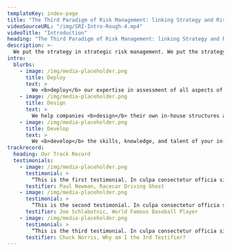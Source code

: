 ```yaml
---
templateKey: index-page
title: "The Third Paradigm of Risk Management: linking Strategy and Risk to Create Value."
videoSourceURL: "/img/SRI-Intro-Rough-4.mp4"
videoTitle: "Introduction"
heading: "The Third Paradigm of Risk Management: linking Strategy and Risk to Create Value."
description: >-
  We put the strategy in strategic risk management. We put the strategy in strategic risk management. We put the strategy in strategic risk management. We put the strategy in strategic risk management. We put the strategy in strategic risk management. We put the strategy in strategic risk management. We put the strategy in strategic risk management. We put the strategy in strategic risk management. We put the strategy in strategic risk management.
intro:
  blurbs:
    - image: /img/media-placeholder.png
      title: Deploy
      text: >
        We <b>deploy</b> our expertise in assessment of all aspects of strategic risks.  With over 100 collective years of experience in risk analysis, consulting, and management, our team takes a different approach to identify, monitor, and manage strategic risks and uncertainty. Our approach entails traditional tools of risk management, such as quantifying risk capacity, tolerance, and appetite. We also use cutting edge analytical tools to map and model future risks and uncertainties.
    - image: /img/media-placeholder.png
      title: Design
      text: >
        We help companies <b>design</b> their own in-house structures and processes, giving them the ability to manage strategic risks into the future. Risks and uncertainties live on well after the engagement ends.  We help organizations grow design and implement the customized structures that attend to the unique challenges leaders and their organization’s face.  We concentrate our design efforts on the three C’s: Competent Individuals, clear Communication, and vibrant Culture.
    - image: /img/media-placeholder.png
      title: Develop
      text: >
        We <b>develop</b> the skills, knowledge, and talent of your in-house risk management teams to play and important role in an efficient and effective strategic risk management organizations. As former managers and teachers, we know what types of training, modeling, and experiences will create a strong and robust team that looks broadly and risk, and thinks clearly and critically about a volatile, uncertain, complex, and ambiguous future. We help you optimize your training investment dollars.
trackrecord:
  heading: Our Track Record
  testimonials:
    - image: /img/media-placeholder.png
      testimonial: >
        “This is the first testimonial. In culpa consectetur officia sit. Proident mollit magna non culpa. Officia sit veniam cillum nostrud amet. Eu cillum occaecat aliqua reprehenderit enim cupidatat qui labore excepteur.”
      testifier: Paul Newman, Racecar Driving Ghost
    - image: /img/media-placeholder.png
      testimonial: >
        “This is the second testimonial. In culpa consectetur officia sit. Proident mollit magna non culpa. Officia sit veniam cillum nostrud amet. Eu cillum occaecat aliqua reprehenderit enim cupidatat qui labore excepteur.”
      testifier: Joe Schlabotnic, World Famous Baseball Player
    - image: /img/media-placeholder.png
      testimonial: >
        “This is the third testimonial. In culpa consectetur officia sit. Proident mollit magna non culpa. Officia sit veniam cillum nostrud amet. Eu cillum occaecat aliqua reprehenderit enim cupidatat qui labore excepteur.”
      testifier: Chuck Norris, Why am I the 3rd Testifier?
---
```

